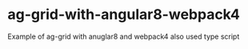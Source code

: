 # ag-grid-with-angular8-webpack4
Example of ag-grid with anuglar8 and webpack4 also used type script
